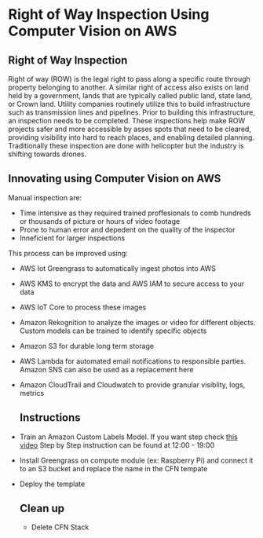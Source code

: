 # Right of Way Inspection Using Computer Vision on AWS

[](/architecture.PNG)

## Right of Way Inspection 

Right of way (ROW) is the legal right to pass along a specific route through property belonging to another. A similar right of access also exists on land held by a government, lands that are typically called public land, state land, or Crown land. Utility companies routinely utilize this to build infrastructure such as
transmission lines and pipelines. Prior to building this infrastructure, an inspection needs to be completed. These inspections help make ROW projects safer and more accessible by asses spots that need to be cleared, providing visibility into hard to reach places, and enabling detailed planning. Traditionally these 
inspection are done with helicopter but the industry is shifting towards drones. 

## Innovating using Computer Vision on AWS

Manual inspection are:
 - Time intensive as they required trained proffesionals to comb hundreds or thousands of picture or hours of video footage
 - Prone to human error and depedent on the quality of the inspector
 - Inneficient for larger inspections

This process can be improved using:
- AWS Iot Greengrass to automatically ingest photos into AWS
- AWS KMS to encrypt the data and AWS IAM to secure access to your data
- AWS IoT Core to process these images
- Amazon Rekognition to analyze the images or video for different objects. Custom models can be trained to identify specific objects
- Amazon S3 for durable long term storage
- AWS Lambda for automated email notifications to responsible parties. Amazon SNS can also be used as a replacement here
- Amazon CloudTrail and Cloudwatch to provide granular visiblity, logs, metrics


  ## Instructions
- Train an Amazon Custom Labels Model. If you want step check [this video](https://www.youtube.com/watch?v=QwHbReDwdxQ&t=722s) Step by Step instruction can be found at 12:00 - 19:00
- Install Greengrass on compute module (ex: Raspberry Pi) and connect it to an S3 bucket and replace the name in the CFN tempate
- Deploy the template

  ## Clean up
  - Delete CFN Stack
 
    
